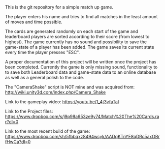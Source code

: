 This is the git repository for a simple match up game.

The player enters his name and tries to find all matches in the least amount of moves and time possible. 

The cards are generated randomly on each start of the game and leaderboard players are sorted according to their score (from lowest to highest). The game currently has no sound and possibility to save the game-state of a player has been added. The game saves its current state every time the player presses "ESC".

A proper documentation of this project will be written once the project has been completed. Currently the game is only missing sound, functionality to to save both Leaderboard data and game-state data to an online database as well as a general polish to the code.

The "CameraShake" script is NOT mine and was acquired from: http://wiki.unity3d.com/index.php/Camera_Shake

Link to the gameplay video: https://youtu.be/1_4t3vfaTaI

Link to the Project files: https://www.dropbox.com/s/j9p98a653ze9y74/Match%20The%20Cards.rar?dl=0

Link to the most recent build of the game: https://www.dropbox.com/sh/5fbbqxz8494wcyk/AADqKTnYE8qDRc5axOBrfHwCa?dl=0
